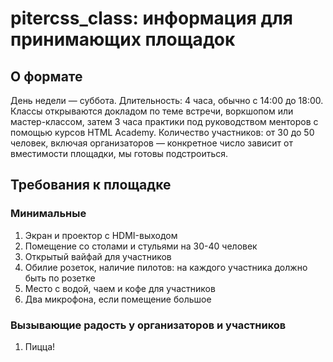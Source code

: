 # pitercss_class: информация для принимающих площадок

## О формате
День недели — суббота.
Длительность: 4 часа, обычно с 14:00 до 18:00.
Классы открываются докладом по теме встречи, воркшопом или мастер-классом, затем 3 часа практики под руководством менторов с помощью курсов HTML Academy. 
Количество участников: от 30 до 50 человек, включая организаторов — конкретное число зависит от вместимости площадки, мы готовы подстроиться.

## Требования к площадке
### Минимальные
1. Экран и проектор с HDMI-выходом
2. Помещение со столами и стульями на 30-40 человек
3. Открытый вайфай для участников
4. Обилие розеток, наличие пилотов: на каждого участника должно быть по розетке
5. Место с водой, чаем и кофе для участников
6. Два микрофона, если помещение большое

### Вызывающие радость у организаторов и участников
1. Пицца!
